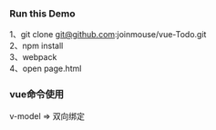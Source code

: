 ### Run this Demo  
1、git clone git@github.com:joinmouse/vue-Todo.git  
2、npm install  
3、webpack  
4、open page.html 

### vue命令使用  
v-model  => 双向绑定  





 


